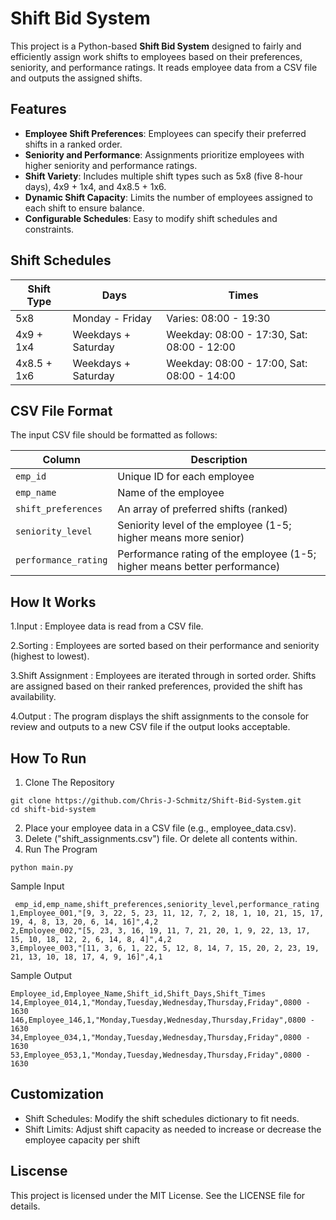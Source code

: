# Shift Bid System

This project is a Python-based **Shift Bid System** designed to fairly and efficiently assign work shifts to employees based on their preferences, seniority, and performance ratings. It reads employee data from a CSV file and outputs the assigned shifts.

## Features

- **Employee Shift Preferences**: Employees can specify their preferred shifts in a ranked order.
- **Seniority and Performance**: Assignments prioritize employees with higher seniority and performance ratings.
- **Shift Variety**: Includes multiple shift types such as 5x8 (five 8-hour days), 4x9 + 1x4, and 4x8.5 + 1x6.
- **Dynamic Shift Capacity**: Limits the number of employees assigned to each shift to ensure balance.
- **Configurable Schedules**: Easy to modify shift schedules and constraints.

## Shift Schedules

| Shift Type | Days                                    | Times                              |
|------------|----------------------------------------|------------------------------------|
| 5x8        | Monday - Friday                        | Varies: 08:00 - 19:30             |
| 4x9 + 1x4  | Weekdays + Saturday                    | Weekday: 08:00 - 17:30, Sat: 08:00 - 12:00 |
| 4x8.5 + 1x6| Weekdays + Saturday                    | Weekday: 08:00 - 17:00, Sat: 08:00 - 14:00 |

## CSV File Format

The input CSV file should be formatted as follows:

| Column             | Description                                                              |
|--------------------|--------------------------------------------------------------------------|
| `emp_id`           | Unique ID for each employee                                             |
| `emp_name`         | Name of the employee                                                    |
| `shift_preferences`| An array of preferred shifts (ranked)                                   |
| `seniority_level`  | Seniority level of the employee (1-5; higher means more senior)         |
| `performance_rating`| Performance rating of the employee (1-5; higher means better performance)|


## How It Works
1.Input
: Employee data is read from a CSV file.

2.Sorting
: Employees are sorted based on their performance and seniority (highest to lowest).

3.Shift Assignment
: Employees are iterated through in sorted order.
    Shifts are assigned based on their ranked preferences, provided the shift has availability.


4.Output
: The program displays the shift assignments to the console for review and outputs 
to a new CSV file if the output looks acceptable. 

## How To Run
1. Clone The Repository
```
git clone https://github.com/Chris-J-Schmitz/Shift-Bid-System.git
cd shift-bid-system
```
2. Place your employee data in a CSV file (e.g., employee_data.csv).
3. Delete ("shift_assignments.csv") file. Or delete all contents within. 
3. Run The Program
``` 
python main.py
```

Sample Input
```
 emp_id,emp_name,shift_preferences,seniority_level,performance_rating
1,Employee_001,"[9, 3, 22, 5, 23, 11, 12, 7, 2, 18, 1, 10, 21, 15, 17, 19, 4, 8, 13, 20, 6, 14, 16]",4,2
2,Employee_002,"[5, 23, 3, 16, 19, 11, 7, 21, 20, 1, 9, 22, 13, 17, 15, 10, 18, 12, 2, 6, 14, 8, 4]",4,2
3,Employee_003,"[11, 3, 6, 1, 22, 5, 12, 8, 14, 7, 15, 20, 2, 23, 19, 21, 13, 10, 18, 17, 4, 9, 16]",4,1
```

Sample Output
```
Employee_id,Employee_Name,Shift_id,Shift_Days,Shift_Times
14,Employee_014,1,"Monday,Tuesday,Wednesday,Thursday,Friday",0800 - 1630
146,Employee_146,1,"Monday,Tuesday,Wednesday,Thursday,Friday",0800 - 1630
34,Employee_034,1,"Monday,Tuesday,Wednesday,Thursday,Friday",0800 - 1630
53,Employee_053,1,"Monday,Tuesday,Wednesday,Thursday,Friday",0800 - 1630
```

## Customization
- Shift Schedules: Modify the shift schedules dictionary to fit needs.
- Shift Limits: Adjust shift capacity as needed to increase or decrease the employee capacity per shift

## Liscense 
This project is licensed under the MIT License. See the LICENSE file for details.


